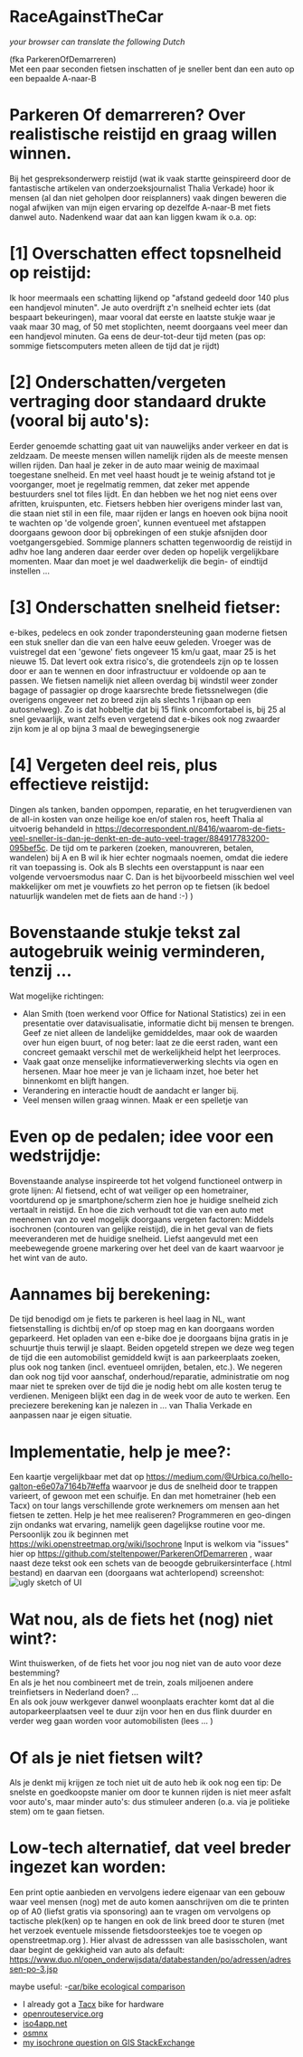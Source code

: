 # RaceAgainstTheCar
_your browser can translate the following Dutch_

(fka ParkerenOfDemarreren)<br>
Met een paar seconden fietsen inschatten of je sneller bent dan een auto op een bepaalde A-naar-B

Parkeren Of demarreren?
Over realistische reistijd en graag willen winnen.
===============================================================================

Bij het gespreksonderwerp reistijd (wat ik vaak startte geinspireerd door de fantastische artikelen van 
onderzoeksjournalist Thalia Verkade) hoor ik mensen (al dan niet geholpen door reisplanners) vaak 
dingen beweren die nogal afwijken van mijn eigen ervaring op dezelfde A-naar-B met fiets danwel auto. 
Nadenkend waar dat aan kan liggen kwam ik o.a. op:

[1] Overschatten effect topsnelheid op reistijd:
================================================
Ik hoor meermaals een schatting lijkend op "afstand gedeeld door 140 plus een handjevol minuten". Je 
auto overdrijft z'n snelheid echter iets (dat bespaart bekeuringen), maar vooral dat eerste en laatste stukje 
waar je vaak maar 30 mag, of 50 met stoplichten, neemt doorgaans veel meer dan een handjevol minuten.
Ga eens de deur-tot-deur tijd meten (pas op: sommige fietscomputers meten alleen de tijd dat je rijdt)

[2] Onderschatten/vergeten vertraging door standaard drukte (vooral bij auto's):
================================================================================
Eerder genoemde schatting gaat uit van nauwelijks ander verkeer en dat is zeldzaam. De meeste mensen willen namelijk rijden als de meeste mensen willen rijden. Dan haal je zeker in de auto maar weinig de maximaal toegestane 
snelheid. En met veel haast houdt je te weinig afstand tot je voorganger, moet je regelmatig remmen, dat 
zeker met appende bestuurders snel tot files lijdt. En dan hebben we het nog niet eens over afritten, 
kruispunten, etc. Fietsers hebben hier overigens minder last van, die staan niet stil in een file, maar 
rijden er langs en hoeven ook bijna nooit te wachten op 'de volgende groen', kunnen eventueel met 
afstappen doorgaans gewoon door bij opbrekingen of een stukje afsnijden door voetgangersgebied.
Sommige planners schatten tegenwoordig de reistijd in adhv hoe lang anderen daar eerder over deden op 
hopelijk vergelijkbare momenten. Maar dan moet je wel daadwerkelijk die begin- of eindtijd instellen ...

[3] Onderschatten snelheid fietser:
===================================
e-bikes, pedelecs en ook zonder trapondersteuning gaan moderne fietsen een stuk sneller dan die van een 
halve eeuw geleden. Vroeger was de vuistregel dat een 'gewone' fiets ongeveer 15 km/u gaat, maar 25 is 
het nieuwe 15. Dat levert ook extra risico's, die grotendeels zijn op te lossen door er aan te wennen 
en door infrastructuur er voldoende op aan te passen. We fietsen namelijk niet alleen overdag bij windstil weer zonder bagage of passagier op droge kaarsrechte brede fietssnelwegen (die overigens ongeveer net zo breed zijn als slechts 1 rijbaan op een autosnelweg). Zo is dat hobbeltje dat bij 15 flink oncomfortabel is, bij 25 al snel gevaarlijk, want zelfs even vergetend dat e-bikes ook nog zwaarder zijn kom je al op bijna 3 maal de bewegingsenergie

[4] Vergeten deel reis, plus effectieve reistijd:
=================================================
Dingen als tanken, banden oppompen, reparatie, en het terugverdienen van de all-in kosten van onze heilige koe en/of stalen ros, heeft Thalia al uitvoerig behandeld in https://decorrespondent.nl/8416/waarom-de-fiets-veel-sneller-is-dan-je-denkt-en-de-auto-veel-trager/884917783200-095bef5c. De tijd om te parkeren (zoeken, manouvreren, betalen, wandelen) bij A en B wil ik hier echter nogmaals noemen, omdat die iedere rit van toepassing is. Ook als B slechts een overstappunt is naar een volgende vervoersmodus naar C. Dan is het bijvoorbeeld misschien wel veel makkelijker om met je vouwfiets zo het perron op te fietsen (ik bedoel natuurlijk wandelen met de fiets aan de hand :-) )

Bovenstaande stukje tekst zal autogebruik weinig verminderen, tenzij ...
========================================================================
Wat mogelijke richtingen:
- Alan Smith (toen werkend voor Office for National Statistics) zei in een presentatie over 
datavisualisatie, informatie dicht bij mensen te brengen. Geef ze niet alleen de landelijke gemiddeldes, 
maar ook de waarden over hun eigen buurt, of nog beter: laat ze die eerst raden, want een concreet gemaakt verschil met de werkelijkheid helpt het leerproces.
- Vaak gaat onze menselijke informatieverwerking slechts via ogen en hersenen. Maar hoe meer je van je 
lichaam inzet, hoe beter het binnenkomt en blijft hangen.
- Verandering en interactie houdt de aandacht er langer bij.
- Veel mensen willen graag winnen. Maak er een spelletje van

Even op de pedalen; idee voor een wedstrijdje:
==========================================================
Bovenstaande analyse inspireerde tot het volgend functioneel ontwerp in grote lijnen:
Al fietsend, echt of wat veiliger op een hometrainer, voortdurend op je smartphone/scherm zien hoe je huidige snelheid zich vertaalt in reistijd. En hoe die zich verhoudt tot die van een auto met meenemen van zo veel mogelijk doorgaans vergeten factoren: Middels isochronen (contouren van gelijke reistijd), die in het geval van de fiets meeveranderen met de huidige snelheid. Liefst aangevuld met een meebewegende groene markering over het deel van de kaart waarvoor je het wint van de auto.

Aannames bij berekening:
========================
De tijd benodigd om je fiets te parkeren is heel laag in NL, want fietsenstalling is dichtbij en/of op stoep mag en kan doorgaans worden geparkeerd. Het opladen van een e-bike doe je doorgaans bijna gratis in je schuurtje thuis terwijl je slaapt. Beiden opgeteld strepen we deze weg tegen de tijd die een automobilist gemiddeld kwijt is aan parkeerplaats zoeken, plus ook nog tanken (incl. eventueel omrijden, betalen, etc.). We negeren dan ook nog tijd voor aanschaf, onderhoud/reparatie, administratie om nog maar niet te spreken over de tijd die je nodig hebt om alle kosten terug te verdienen. Menigeen blijkt een dag in de week voor de auto te werken. Een preciezere berekening kan je nalezen in ... van Thalia Verkade en aanpassen naar je eigen situatie.<br>

Implementatie, help je mee?:
============================
Een kaartje vergelijkbaar met dat op https://medium.com/@Urbica.co/hello-galton-e6e07a7164b7#effa waarvoor je dus de snelheid door te trappen varieert, of gewoon met een schuifje. En dan met hometrainer (heb een Tacx) on tour langs verschillende grote werknemers om mensen aan het fietsen te zetten. Help je het mee realiseren? Programmeren en geo-dingen zijn ondanks wat ervaring, namelijk geen dagelijkse routine voor me. Persoonlijk zou ik beginnen met https://wiki.openstreetmap.org/wiki/Isochrone
Input is welkom via "issues" hier op https://github.com/steltenpower/ParkerenOfDemarreren , waar naast deze tekst ook een schets van de beoogde gebruikersinterface (.html bestand) en daarvan een (doorgaans wat achterlopend) screenshot:
![ugly sketch of UI](https://raw.githubusercontent.com/steltenpower/RaceAgainstTheCar/master/screenshot_UserInterface.png)


Wat nou, als de fiets het (nog) niet wint?:
===========================================
Wint thuiswerken, of de fiets het voor jou nog niet van de auto voor deze bestemming?<br>
En als je het nou combineert met de trein, zoals miljoenen andere treinfietsers in Nederland doen? ...<br>
En als ook jouw werkgever danwel woonplaats erachter komt dat al die autoparkeerplaatsen veel te duur zijn voor hen en dus flink duurder en verder weg gaan worden voor automobilisten (lees ... )<br>

Of als je niet fietsen wilt?
============================
Als je denkt mij krijgen ze toch niet uit de auto heb ik ook nog een tip: De snelste en goedkoopste manier om door te kunnen rijden is niet meer asfalt voor auto's, maar minder auto's: dus stimuleer anderen (o.a. via je politieke stem) om te gaan fietsen.

Low-tech alternatief, dat veel breder ingezet kan worden:
=========================================================
Een print optie aanbieden en vervolgens iedere eigenaar van een gebouw waar veel mensen (nog) met de auto komen aanschrijven om die te printen op of A0 (liefst gratis via sponsoring) aan te vragen om vervolgens op tactische plek(ken) op te hangen en ook de link breed door te sturen (met het verzoek eventuele missende fietsdoorsteekjes toe te voegen op openstreetmap.org ). Hier alvast de adresssen van alle basisscholen, want daar begint de gekkigheid van auto als default: https://www.duo.nl/open_onderwijsdata/databestanden/po/adressen/adressen-po-3.jsp

maybe useful:
-[car/bike ecological comparison](https://www.omnicalculator.com/ecology/car-vs-bike)
- I already got a [Tacx](https://tacx.com/) bike for hardware
- [openrouteservice.org](https://openrouteservice.org/)
- [iso4app.net](https://www.iso4app.net/net/)
- [osmnx](https://osmnx.readthedocs.io/en/stable/)
- [my isochrone question on GIS StackExchange](https://gis.stackexchange.com/questions/389494/how-to-osm-isochrone-center-transportmode-maxspeed-time-color-transparency)
